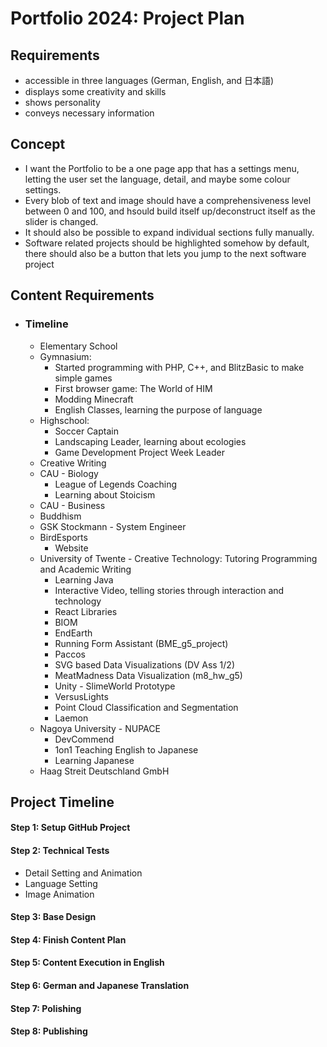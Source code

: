 
# Portfolio 2024: Project Plan

## Requirements
- accessible in three languages (German, English, and 日本語)
- displays some creativity and skills
- shows personality
- conveys necessary information

## Concept
- I want the Portfolio to be a one page app that has a settings menu, letting the user set the language, detail, and maybe some colour settings.
- Every blob of text and image should have a comprehensiveness level between 0 and 100, and hsould build itself up/deconstruct itself as the slider is changed.
- It should also be possible to expand individual sections fully manually.
- Software related projects should be highlighted somehow by default, there should also be a button that lets you jump to the next software project

## Content Requirements

- ### Timeline
    - Elementary School
    - Gymnasium: 
        - Started programming with PHP, C++, and BlitzBasic to make simple games
        - First browser game: The World of HIM
        - Modding Minecraft
        - English Classes, learning the purpose of language
    - Highschool:
        - Soccer Captain
        - Landscaping Leader, learning about ecologies
        - Game Development Project Week Leader
    - Creative Writing
    - CAU - Biology
        - League of Legends Coaching
        - Learning about Stoicism
    - CAU - Business
    - Buddhism
    - GSK Stockmann - System Engineer
    - BirdEsports
        - Website
    - University of Twente - Creative Technology: Tutoring Programming and Academic Writing
        - Learning Java
        - Interactive Video, telling stories through interaction and technology
        - React Libraries
        - BIOM
        - EndEarth
        - Running Form Assistant (BME_g5_project)
        - Paccos
        - SVG based Data Visualizations (DV Ass 1/2)
        - MeatMadness Data Visualization (m8_hw_g5)
        - Unity - SlimeWorld Prototype
        - VersusLights
        - Point Cloud Classification and Segmentation
        - Laemon
    - Nagoya University - NUPACE
        - DevCommend
        - 1on1 Teaching English to Japanese
        - Learning Japanese
    - Haag Streit Deutschland GmbH

## Project Timeline

#### Step 1: Setup GitHub Project

#### Step 2: Technical Tests
- Detail Setting and Animation
- Language Setting
- Image Animation

#### Step 3: Base Design

#### Step 4: Finish Content Plan

#### Step 5: Content Execution in English

#### Step 6: German and Japanese Translation

#### Step 7: Polishing

#### Step 8: Publishing